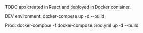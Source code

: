 TODO app created in React and deployed in Docker container.

DEV environment:
docker-compose up -d --build

Prod:
docker-compose -f docker-compose.prod.yml up -d --build